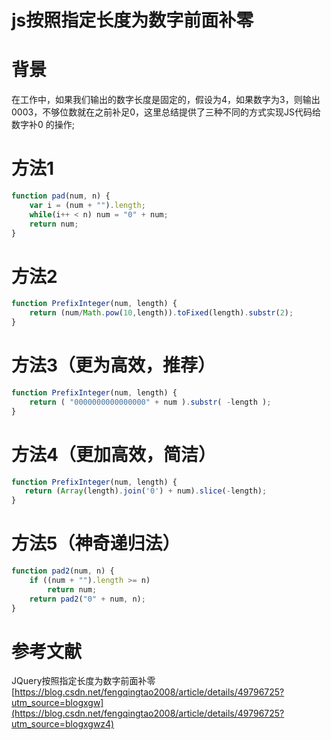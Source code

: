 # js按照指定长度为数字前面补零

# 背景

在工作中，如果我们输出的数字长度是固定的，假设为4，如果数字为3，则输出0003，不够位数就在之前补足0，这里总结提供了三种不同的方式实现JS代码给数字补0 的操作;

# 方法1

```js
function pad(num, n) {
    var i = (num + "").length;
    while(i++ < n) num = "0" + num;
    return num;
}
```

# 方法2

```js
function PrefixInteger(num, length) {
    return (num/Math.pow(10,length)).toFixed(length).substr(2);
}
```

# 方法3（更为高效，推荐）

```js
function PrefixInteger(num, length) {
    return ( "0000000000000000" + num ).substr( -length );
}
```

# 方法4（更加高效，简洁）

```js
function PrefixInteger(num, length) {
   return (Array(length).join('0') + num).slice(-length);
}
```

# 方法5（神奇递归法）

```js
function pad2(num, n) {
    if ((num + "").length >= n)
        return num;
    return pad2("0" + num, n);
}
```

# 参考文献

JQuery按照指定长度为数字前面补零 [https://blog.csdn.net/fengqingtao2008/article/details/49796725?utm_source=blogxgw](https://blog.csdn.net/fengqingtao2008/article/details/49796725?utm_source=blogxgwz4)

